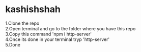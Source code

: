 # kashishshah

1.Clone the repo <br/>
2.Open terminal and go to the folder where you have this repo <br/>
3.Copy this command 'npm i http-server' <br/>
4.Once its done in your terminal tryp 'http-server' <br/>
5.Done <br/>
